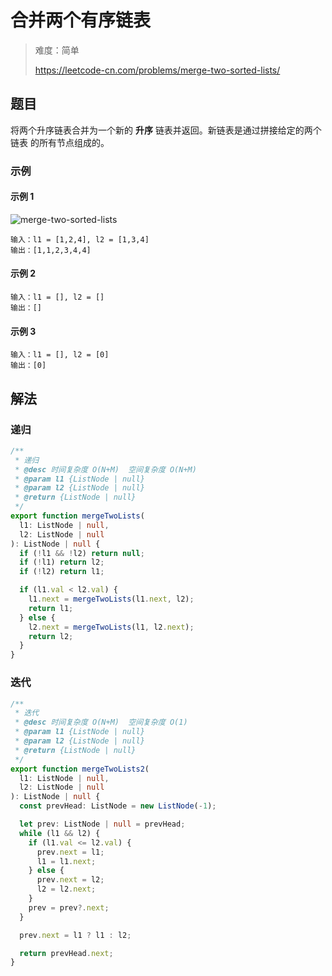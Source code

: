 # 合并两个有序链表

> 难度：简单
>
> https://leetcode-cn.com/problems/merge-two-sorted-lists/

## 题目

将两个升序链表合并为一个新的 **升序** 链表并返回。新链表是通过拼接给定的两个链表
的所有节点组成的。

### 示例

#### 示例 1

![merge-two-sorted-lists](https://user-images.githubusercontent.com/88995580/159103312-41bb1593-062b-48d9-8ed9-4bd1f93be474.jpg)

```
输入：l1 = [1,2,4], l2 = [1,3,4]
输出：[1,1,2,3,4,4]
```

#### 示例 2

```
输入：l1 = [], l2 = []
输出：[]
```

#### 示例 3

```
输入：l1 = [], l2 = [0]
输出：[0]
```

## 解法

### 递归

```typescript
/**
 * 递归
 * @desc 时间复杂度 O(N+M)  空间复杂度 O(N+M)
 * @param l1 {ListNode | null}
 * @param l2 {ListNode | null}
 * @return {ListNode | null}
 */
export function mergeTwoLists(
  l1: ListNode | null,
  l2: ListNode | null
): ListNode | null {
  if (!l1 && !l2) return null;
  if (!l1) return l2;
  if (!l2) return l1;

  if (l1.val < l2.val) {
    l1.next = mergeTwoLists(l1.next, l2);
    return l1;
  } else {
    l2.next = mergeTwoLists(l1, l2.next);
    return l2;
  }
}
```

### 迭代

```typescript
/**
 * 迭代
 * @desc 时间复杂度 O(N+M)  空间复杂度 O(1)
 * @param l1 {ListNode | null}
 * @param l2 {ListNode | null}
 * @return {ListNode | null}
 */
export function mergeTwoLists2(
  l1: ListNode | null,
  l2: ListNode | null
): ListNode | null {
  const prevHead: ListNode = new ListNode(-1);

  let prev: ListNode | null = prevHead;
  while (l1 && l2) {
    if (l1.val <= l2.val) {
      prev.next = l1;
      l1 = l1.next;
    } else {
      prev.next = l2;
      l2 = l2.next;
    }
    prev = prev?.next;
  }

  prev.next = l1 ? l1 : l2;

  return prevHead.next;
}
```
